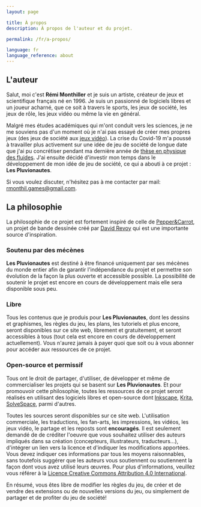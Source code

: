 ```yaml
---
layout: page

title: À propos
description: À propos de l'auteur et du projet.

permalink: /fr/a-propos/

language: fr
language_reference: about
---
```


## L'auteur

Salut, moi c'est **Rémi Monthiller** et je suis un artiste, créateur de jeux et scientifique français né en 1996. 
Je suis un passionné de logiciels libres et un joueur acharné, que ce soit à travers le sports, les jeux de société, les jeux de rôle, les jeux vidéo ou même la vie en général.

Malgré mes études académiques qui m'ont conduit vers les sciences, je ne me souviens pas d'un moment où je n'ai pas essayé de créer mes propres jeux (des jeux de société aux [jeux vidéo](https://rmonthil.itch.io/)).
La crise du Covid-19 m'a poussé à travailler plus activement sur une idée de jeu de société de longue date que j'ai pu concrétiser pendant ma dernière année de [thèse en physique des fluides](https://www.youtube.com/watch?v=LDYkYfR8kcw&t).
J'ai ensuite décidé d'investir mon temps dans le développement de mon idée de jeu de société, ce qui a abouti à ce projet : **Les Pluvionautes**.

Si vous voulez discuter, n'hésitez pas à me contacter par mail: [rmonthil.games@gmail.com](mailto:rmonthil.games@gmail.com).

## La philosophie

La philosophie de ce projet est fortement inspiré de celle de [Pepper&Carrot](https://www.peppercarrot.com/en/), un projet de bande dessinée créé par [David Revoy](https://www.davidrevoy.com/) qui est une importante source d'inspiration.

### Soutenu par des mécènes

**Les Pluvionautes** est destiné à être financé uniquement par ses mécènes du monde entier afin de garantir l'indépendance du projet et permettre son évolution de la façon la plus ouverte et accessible possible.
La possibilité de soutenir le projet est encore en cours de développement mais elle sera disponible sous peu.

### Libre

Tous les contenus que je produis pour **Les Pluvionautes**, dont les dessins et graphismes, les règles du jeu, les plans, les tutoriels et plus encore, seront disponibles sur ce site web, librement et gratuitement, et seront accessibles à tous (tout cela est encore en cours de développement actuellement).
Vous n'aurez jamais à payer quoi que soit ou à vous abonner pour accéder aux ressources de ce projet.

### Open-source et permissif

Tous ont le droit de partager, d'utiliser, de développer et même de commercialiser les projets qui se basent sur **Les Pluvionautes**.
Et pour promouvoir cette philosophie, toutes les ressources de ce projet seront réalisés en utilisant des logiciels libres et open-source dont [Inkscape](https://inkscape.org/), [Krita](https://krita.org), [SolveSpace](https://solvespace.com/index.pl), parmi d'autres.

Toutes les sources seront disponibles sur ce site web.
L'utilisation commerciale, les traductions, les fan-arts, les impressions, les vidéos, les jeux vidéo, le partage et les reposts sont **encouragés**.
Il est seulement demandé de de créditer l'oeuvre que vous souhaitez utiliser des auteurs impliqués dans sa création (concepteurs, illustrateurs, traducteurs...), d'intégrer un lien vers la licence et d'indiquer les modifications apportées.
Vous devez indiquer ces informations par tous les moyens raisonnables, sans toutefois suggérer que les auteurs vous soutiennent ou soutiennent la façon dont vous avez utilisé leurs œuvres.
Pour plus d'informations, veuillez vous référer à la [Licence Creative Commons Attribution 4.0 International](https://creativecommons.org/licenses/by/4.0/deed.en).

En résumé, vous êtes libre de modifier les règles du jeu, de créer et de vendre des extensions ou de nouvelles versions du jeu, ou simplement de partager et de profiter du jeu de société!
